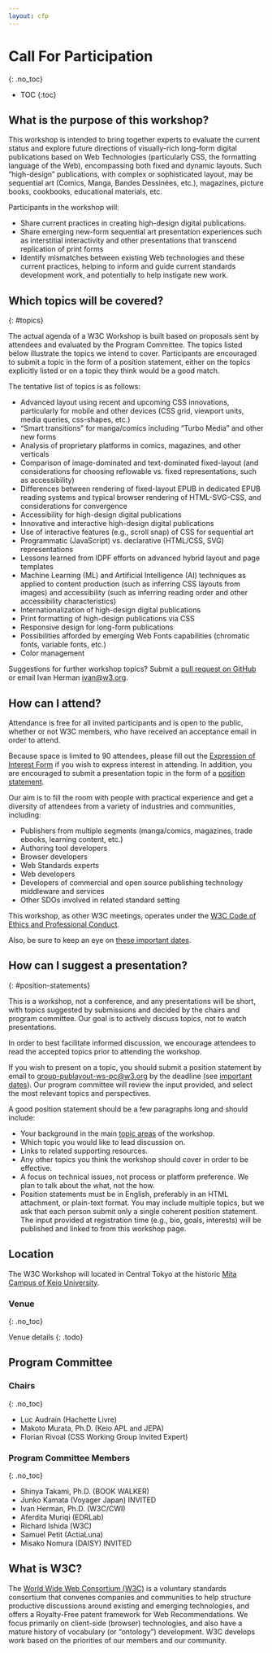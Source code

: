 ```yaml
---
layout: cfp
---
```


# Call For Participation
{: .no_toc}

* TOC
{:toc}

## What is the purpose of this workshop?

This workshop is intended to bring together experts to evaluate the current status and explore future directions of visually-rich long-form digital publications based on Web Technologies (particularly CSS, the formatting language of the Web), encompassing both fixed and dynamic layouts.  Such “high-design” publications, with complex or sophisticated layout, may be sequential art (Comics, Manga, Bandes Dessinées, etc.), magazines, picture books, cookbooks, educational materials, etc.

Participants in the workshop will:
* Share current practices in creating high-design digital publications.
* Share emerging new-form sequential art presentation experiences such as interstitial interactivity and other presentations that transcend replication of print forms
* Identify mismatches between existing Web technologies and these current practices, helping to inform and guide current standards development work, and potentially to help instigate new work.


## Which topics will be covered?
{: #topics}

The actual agenda of a W3C Workshop is built based on proposals sent by attendees and evaluated by the Program Committee. The topics listed below illustrate the topics we intend to cover. Participants are encouraged to submit a topic in the form of a position statement, either on the topics explicitly listed or on a topic they think would be a good match.

The tentative list of topics is as follows:

* Advanced layout using recent and upcoming CSS innovations, particularly for mobile and other devices (CSS grid, viewport units, media queries, css-shapes, etc.)
* “Smart transitions” for manga/comics including “Turbo Media” and other new forms
* Analysis of proprietary platforms in comics, magazines, and other verticals
* Comparison of image-dominated and text-dominated fixed-layout (and considerations for choosing reflowable vs. fixed representations, such as accessibility)
* Differences between rendering of fixed-layout EPUB in dedicated EPUB reading systems and typical browser rendering of HTML-SVG-CSS, and considerations for convergence
* Accessibility for high-design digital publications
* Innovative and interactive high-design digital publications
* Use of interactive features (e.g., scroll snap) of CSS for sequential art
* Programmatic (JavaScript) vs. declarative (HTML/CSS, SVG) representations
* Lessons learned from  IDPF efforts on advanced hybrid layout and page templates
* Machine Learning (ML) and Artificial Intelligence (AI) techniques as applied to content production (such as inferring CSS layouts from images) and accessibility (such as inferring reading order and other accessibility characteristics)
* Internationalization of high-design digital publications
* Print formatting of high-design publications via CSS
* Responsive design for long-form publications
* Possibilities afforded by emerging Web Fonts capabilities (chromatic fonts, variable fonts, etc.)
* Color management

Suggestions for further workshop topics? Submit a [pull request on GitHub](https://github.com/w3c/tokyo18-workshop) or email Ivan Herman <ivan@w3.org>.

## How can I attend?

Attendance is free for all invited participants and is open to the public, whether or not W3C members, who have received an acceptance email in order to attend.

Because space is limited to 90 attendees, please fill out the [Expression of Interest Form](https://www.w3.org/2002/09/wbs/1/2018publayoutws/) if you wish to express interest in attending.  In addition, you are encouraged to submit a presentation topic in the form of a [position statement](#position-statements).

Our aim is to fill the room with people with practical experience and get a diversity of attendees from a variety of industries and communities, including:

* Publishers from multiple segments (manga/comics, magazines, trade ebooks, learning content, etc.)
* Authoring tool developers
* Browser developers
* Web Standards experts
* Web developers
* Developers of commercial and open source publishing technology middleware and services
* Other SDOs involved in related standard setting

This workshop, as other W3C meetings, operates under the [W3C Code of Ethics and Professional Conduct](https://www.w3.org/Consortium/cepc/).

Also, be sure to keep an eye on [these important dates](#dates).

## How can I suggest a presentation?
{: #position-statements}

This is a workshop, not a conference, and any presentations will be short, with topics suggested by submissions and decided by the chairs and program committee. Our goal is to actively discuss topics, not to watch presentations.

In order to best facilitate informed discussion, we encourage attendees to read the accepted topics prior to attending the workshop.

If you wish to present on a topic, you should submit a position statement by email to [group-publayout-ws-pc@w3.org](mailto:group-publayout-ws-pc@w3.org) by the deadline (see [important dates](#dates)). Our program committee will review the input provided, and select the most relevant topics and perspectives.

A good position statement should be a few paragraphs long and should include:

* Your background in the main [topic areas](#topics) of the workshop.
* Which topic you would like to lead discussion on.
* Links to related supporting resources.
* Any other topics you think the workshop should cover in order to be effective.
* A focus on technical issues, not process or platform preference. We plan to talk about the what, not the how.
* Position statements must be in English, preferably in an HTML attachment, or plain-text format. You may include multiple topics, but we ask that each person submit only a single coherent position statement. The input provided at registration time (e.g., bio, goals, interests) will be published and linked to from this workshop page.

## Location

The W3C Workshop will located in Central Tokyo at the historic [Mita Campus of Keio University](https://www.keio.ac.jp/en/maps/mita.html).

### Venue
{: .no_toc}

Venue details
{: .todo}

## Program Committee

### Chairs
{: .no_toc}

* Luc Audrain (Hachette Livre)
* Makoto Murata, Ph.D. (Keio APL and JEPA)
* Florian Rivoal (CSS Working Group Invited Expert)

### Program Committee Members
{: .no_toc}

* Shinya Takami, Ph.D. (BOOK WALKER)
* Junko Kamata (Voyager Japan) INVITED
* Ivan Herman, Ph.D.  (W3C/CWI)
* Aferdita Muriqi (EDRLab)
* Richard Ishida (W3C)
* Samuel Petit (ActiaLuna)
* Misako Nomura (DAISY) INVITED

## What is W3C?

The [World Wide Web Consortium (W3C)](https://www.w3.org) is a voluntary standards consortium that convenes companies and communities to help structure productive discussions around existing and emerging technologies, and offers a Royalty-Free patent framework for Web Recommendations. We focus primarily on client-side (browser) technologies, and also have a mature history of vocabulary (or “ontology”) development. W3C develops work based on the priorities of our members and our community.
